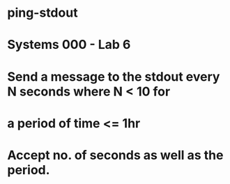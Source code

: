 # ping-stdout

# Systems 000 - Lab 6

# Send a message to the stdout every N seconds where N < 10 for
# a period of time <= 1hr
# Accept no. of seconds as well as the period.
